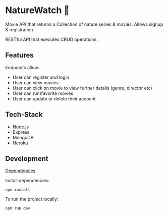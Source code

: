 # NatureWatch :movie_camera:

Movie API that returns a Collection of nature series & movies. Allows signup & registration.

RESTful API that executes CRUD operations.

## Features

Endpoints allow:

- User can register and login
- User can view movies
- User can click on movie to view further details (genre, director etc)
- User can (un)favorite movies
- User can update or delete their account

## Tech-Stack

- Node.js
- Express
- MongoDB
- Heroku

## Development

[Dependencies](https://github.com/I-Strohmeyer/NatureWatch/blob/main/package.json)

Install dependencies:

```
npm install
```

To run the project locally:

```
npm run dev
```
